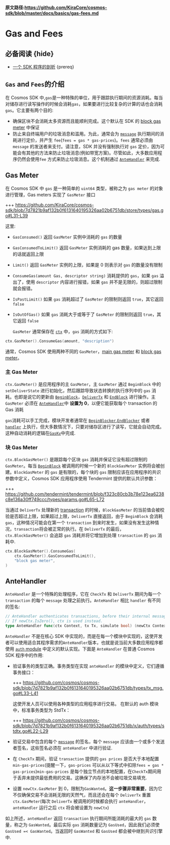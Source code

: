 **原文路径:https://github.com/KiraCore/cosmos-sdk/blob/master/docs/basics/gas-fees.md**

# Gas and Fees

## 必备阅读 {hide}

- [一个 SDK 程序的剖析](./app-anatomy.md) {prereq}

## `Gas` and `Fees`的介绍

在 Cosmos SDK 中,`gas`是一种特殊的单位，用于跟踪执行期间的资源消耗。每当对储存进行读写操作的时候会消耗`gas`，如果要进行比较复杂的计算的话也会消耗`gas`。它主要有两个目的:

- 确保区块不会消耗太多资源而且能顺利完成。这个默认在 SDK 的 [block gas meter](#block-gas-meter) 中保证
- 防止来自终端用户的垃圾消息和滥用。为此，通常会为 [`message`](../building-modules/messages-and-queries.md#messages) 执行期间的消耗进行定价，并产生 `fee`(`fees = gas * gas-prices`)。`fees` 通常必须由 `message` 的发送者来支付。请注意，SDK 并没有强制执行对 `gas` 定价，因为可能会有其他的方法来防止垃圾消息(例如带宽方案)。尽管如此，大多数应用程序仍然会使用`fee` 方式来防止垃圾消息。这个机制通过 [`AnteHandler`](#antehandler) 来完成.

## Gas Meter

在 Cosmos SDK 中 `gas` 是一种简单的 `uint64` 类型，被称之为 `gas meter` 的对象进行管理，Gas meters 实现了 `GasMeter` 接口

+++ https://github.com/KiraCore/cosmos-sdk/blob/7d7821b9af132b0f6131640195326aa02b6751db/store/types/gas.go#L31-L39

这里:

- `GasConsumed()` 返回 `GasMeter` 实例中消耗的 `gas` 的数量
- `GasConsumedToLimit()` 返回 `GasMeter` 实例消耗的 gas 数量，如果达到上限的话就返回上限
- `Limit()` 返回 `GasMeter` 实例的上限，如果是 0 则表示对 `gas` 的数量没有限制
- `ConsumeGas(amount Gas, descriptor string)` 消耗提供的 `gas`，如果 `gas` 溢出了，使用 `descriptor` 内容进行报错，如果 `gas` 并不是无限的，则超过限制就会报错。
- `IsPastLimit()` 如果 `gas` 消耗超过了 `GasMeter` 的限制则返回 `true`，其它返回 `false`
- `IsOutOfGas()` 如果 `gas` 消耗大于或等于了 `GasMeter` 的限制则返回 `true`，其它返回 `false`

  `GasMeter` 通常保存在 [`ctx`](../core/context.md) 中，`gas` 消耗的方式如下:

```go
ctx.GasMeter().ConsumeGas(amount, "description")
```

通常，Cosmos SDK 使用两种不同的 `GasMeter`，[main gas meter](#main-gas-metter[) 和 [block gas meter](#block-gas-meter)。

### 主 Gas Meter

`ctx.GasMeter()` 是应用程序的主 `GasMeter`，主 `GasMeter` 通过 `BeginBlock` 中的 `setDeliverState` 进行初始化，然后跟踪导致状态转换的执行序列中的 `gas` 消耗。也即是说它的更新由 [`BeginBlock`](../core/baseapp.md#beginblock)，[`DeliverTx`](../core/baseapp.md#delivertx) 和 [`EndBlock`](../core/baseapp.md#endblock) 进行操作。主 `GasMeter` 必须在 [`AnteHandler`](#antehandler)中 **设置为 0**，以便它能获取每个 transaction 的 Gas 消耗

`gas`消耗可以手工完成，模块开发者通常在 [`BeginBlocker`,`EndBlocker`](../building-modules/beginblock-endblock.md) 或者 [`handler`](../building-modules/handler.md) 上执行，但大多数情况下，只要对储存区进行了读写，它就会自动完成。这种自动消耗的逻辑在[`GasKv`](../core/store.md#gaskv-store)中完成.

### 块 Gas Meter

`ctx.BlockGasMeter()` 是跟踪每个区块 `gas` 消耗并保证它没有超过限制的 `GasMeter`。每当 [`BeginBlock`](../core/baseapp.md#beginblock) 被调用的时候一个新的 `BlockGasMeter` 实例将会被创建。`BlockGasMeter` 的 `gas` 是有限的，每个块的 `gas` 限制应该在应用程序的共识参数中定义，Cosmos SDK 应用程序使用 Tendermint 提供的默认共识参数：

+++ https://github.com/tendermint/tendermint/blob/f323c80cb3b78e123ea6238c8e136a30ff749ccc/types/params.go#L65-L72

当通过 `DeliverTx` 处理新的 [transaction](../core/transactions.md) 的时候，`BlockGasMeter` 的当前值会被校验是否超过上限，如果超过上限，`DeliverTx` 直接返回，由于 `BeginBlock` 会消耗 `gas`，这种情况可能会在第一个 `transaction` 到来时发生，如果没有发生这种情况，`transaction`将会被正常的执行。在 `DeliverTx` 的最后，`ctx.BlockGasMeter()` 会追踪 `gas` 消耗并将它增加到处理 `transaction` 的 `gas` 消耗中.

```go
ctx.BlockGasMeter().ConsumeGas(
    ctx.GasMeter().GasConsumedToLimit(),
    "block gas meter",
)
```

## AnteHandler

`AnteHandler` 是一个特殊的处理程序，它在 `CheckTx` 和 `DeliverTx` 期间为每一个 `transaction` 的每个 `message` 处理之前执行。`AnteHandler` 相比 `handler` 有不同的签名:

```go
// AnteHandler authenticates transactions, before their internal messages are handled.
// If newCtx.IsZero(), ctx is used instead.
type AnteHandler func(ctx Context, tx Tx, simulate bool) (newCtx Context, result Result, abort bool)
```

`AnteHandler` 不是在核心 SDK 中实现的，而是在每一个模块中实现的，这使开发者可以使用适合其程序需求的`AnteHandler`版本，也就是说当前大多数应用程序都使用 [`auth` module](https://github.com/KiraCore/cosmos-sdk/tree/master/x/auth) 中定义的默认实现。下面是 `AnteHandler` 在普通 Cosmos SDK 程序中的作用:

- 验证事务的类型正确。事务类型在实现 `anteHandler` 的模块中定义，它们遵循事务接口：

  +++ https://github.com/cosmos/cosmos-sdk/blob/7d7821b9af132b0f6131640195326aa02b6751db/types/tx_msg.go#L33-L41

  这使开发人员可以使用各种类型的应用程序进行交易。 在默认的 auth 模块中，标准事务类型为 StdTx：

  +++ https://github.com/cosmos/cosmos-sdk/blob/7d7821b9af132b0f6131640195326aa02b6751db/x/auth/types/stdtx.go#L22-L29

- 验证交易中包含的每个 [`message`](../building-modules/messages-and-queries.md#messages) 的签名，每个 `message` 应该由一个或多个发送者签名，这些签名必须在 `anteHandler` 中进行验证.
- 在 `CheckTx` 期间，验证 `transaction` 提供的 `gas prices` 是否大于本地配置 `min-gas-prices`(提醒一下，`gas-prices` 可以从以下等式中扣除`fees = gas * gas-prices`)`min-gas-prices` 是每个独立节点的本地配置，在`CheckTx`期间用于丢弃未提供最低费用的交易。这确保了内存池不会被垃圾交易填充.
- 设置 `newCtx.GasMeter` 到 0，限制为`GasWanted`。**这一步骤非常重要**，因为它不仅确保交易不会消耗无限的天然气，而且还会在每个 `DeliverTx` 重置 `ctx.GasMeter`(每次 `DeliverTx` 被调用的时候都会执行 `anteHandler`，`anteHandler` 运行之后 `ctx` 将会被设置为 `newCtx`)

如上所述，`anteHandler` 返回 `transaction` 执行期间所能消耗的最大的 `gas` 数量，称之为 `GasWanted`。最后实际 `gas` 消耗数量记为 `GasUsed`，因此我们必须使 `GasUsed =< GasWanted`。当返回时 `GasWanted` 和 `GasUsed` 都会被中继到共识引擎中.